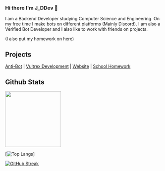 ### Hi there I'm J_DDev 👋
I am a Backend Developer studying Computer Science and Engineering. On my free time I make bots on different platforms (Mainly Discord). I am also a Verified Bot Developer and I also like to work with friends on projects. 

(I also put my homework on here)


## Projects

[Anti-Bot](https://antibot.xyz) | [Vultrex Development](https://vultrex.dev) | [Website](https://jaydoesdev.com) | [School Homework](https://jdevelo.github.io/homework/) 

## Github Stats

<img height="180em" src="https://github-readme-stats.vercel.app/api?username=JayyDoesDev&show_icons=true&theme=dracula&hide_border=true&count_private=true&include_all_commits=true" />


[![Top Langs](https://github-readme-stats.vercel.app/api/top-langs/?username=JayyDoesDev&layout=compact)]

[![GitHub Streak](https://github-readme-streak-stats.herokuapp.com?user=Jayydoesdev&theme=monokai&hide_border=true&date_format=M%20j%5B%2C%20Y%5D)](https://git.io/streak-stats)







